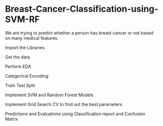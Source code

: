 # Breast-Cancer-Classification-using-SVM-RF

We are trying to predict whether a person has breast cancer or not based on many medical features.

Import the Libraries

Get the data

Perform EDA

Categorical Encoding

Train Test Split

Implement SVM and Random Forest Models

Implement Grid Search CV to find out the best parameters

Predictions and Evaluations using Classification report and Confusion Matrix
